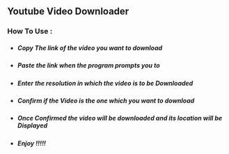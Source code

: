 ## Youtube Video Downloader

### How To Use :
- ##### Copy The link of the video you want to download
- ##### Paste the link when the program prompts you to
- ##### Enter the resolution in which the video is to be Downloaded
- ##### Confirm if the Video is the one which you want to download
- ##### Once Confirmed the video will be downloaded and its location will be Displayed
- ##### Enjoy !!!!!
   
